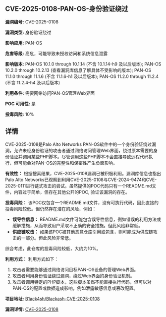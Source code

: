 ## CVE-2025-0108-PAN-OS-身份验证绕过

**漏洞编号:** CVE-2025-0108

**漏洞类型:** 身份验证绕过

**影响应用:** PAN-OS

**危害等级:** 高危，可能导致未授权访问和系统信息泄露

**影响版本:** PAN-OS 10.1.0 through 10.1.14 (不含 10.1.14-h9 及以后版本); PAN-OS 10.2.0 through 10.2.13 (查看漏洞库信息了解具体不受影响的版本); PAN-OS 11.1.0 through 11.1.6 (不含 11.1.6-h1 及以后版本); PAN-OS 11.2.0 through 11.2.4 (不含 11.2.4-h4 及以后版本)

**利用条件:** 需要网络访问PAN-OS管理Web界面

**POC 可用性:** 是

**投毒风险:** 10%

## 详情

CVE-2025-0108是Palo Alto Networks PAN-OS软件中的一个身份验证绕过漏洞，允许未经身份验证的攻击者通过网络访问管理Web界面，绕过原本需要的身份验证并调用某些PHP脚本。尽管调用这些PHP脚本不会直接导致远程代码执行，但可能会对PAN-OS的完整性和保密性产生负面影响。

**有效性：**
根据搜索结果，CVE-2025-0108漏洞已被积极利用。漏洞库信息也指出Palo Alto Networks已观察到利用CVE-2025-0108与CVE-2024-9474和CVE-2025-0111进行链式攻击的尝试。虽然提供的POC代码只有一个README.md文件，内容过于简单，但存在其他公开的POC, 验证该漏洞的存在。

**投毒风险：**
该POC仅包含一个README.md文件，没有可执行代码，因此直接的投毒风险较低。但仍然存在潜在的风险，例如：
*   **误导性信息：** README.md文件可能包含误导性信息，例如错误的利用方法或缓解措施，从而导致用户采取不正确的安全措施。但此风险非常低。
*   **供应链攻击：** 如果该POC被其他恶意仓库引用或包含，则可能成为供应链攻击的一部分。但此风险非常低。

综合考虑，此仓库的投毒风险较低，大约为10%。

**利用方式：**
利用方式如下：
1.  攻击者需要能够通过网络访问目标PAN-OS设备的管理Web界面。
2.  攻击者利用身份验证绕过漏洞，绕过Web界面的身份验证机制。
3.  攻击者调用特定的PHP脚本，这些脚本虽然不能直接执行代码，但可以对PAN-OS的配置或数据造成影响，例如泄露敏感信息或篡改配置。

**项目地址:** [B1ack4sh/Blackash-CVE-2025-0108](https://github.com/B1ack4sh/Blackash-CVE-2025-0108)

**漏洞详情:** [CVE-2025-0108](https://nvd.nist.gov/vuln/detail/CVE-2025-0108)